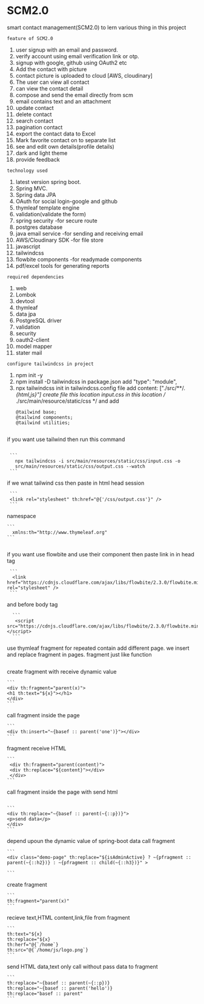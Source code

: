 # SCM2.0
smart contact management(SCM2.0) to lern various thing in this project

```` feature of SCM2.0 ````
1. user signup with an email and password.
2. verify account using email verification link or  otp.
3. signup with google, github using OAuth2 etc
4. Add the contact with picture
5. contact picture is uploaded to cloud [AWS, cloudinary]
6. The user can view all contact
7. can view the contact detail
8. compose and send the email directly from scm
9. email contains text and an attachment
10. update contact
11. delete contact
12. search contact
13. pagination contact
14. export the contact data to Excel
15. Mark favorite contact on to separate list
16. see and edit own details(profile details)
17. dark and light theme
18. provide feedback

```` technology used ````
1. latest version spring boot.
2. Spring MVC.
3. Spring data JPA
4. OAuth for social login-google and github
5. thymleaf template engine
6. validation(validate the form)
7. spring security -for secure route
8. postgres database
9. java email service -for sending and receiving email
10. AWS/Cloudinary SDK -for file store
11. javascript
12. tailwindcss
13. flowbite components -for readymade components
14. pdf/excel tools for generating reports

```` required dependencies ````
1. web
2. Lombok
3. devtool
4. thymleaf
5. data jpa
6. PostgreSQL driver
7. validation
8. security
9. oauth2-client
10. model mapper
11. stater mail


```` configure tailwindcss in project ````
1. npm init -y
2. npm install -D tailwindcss
   in package.json add  "type": "module",
3. npx tailwindcss init
   in tailwindcss.config file add   content: ["./src/**/*.{html,js}"]
   create file this location input.css in this location /* ./src/main/resource/static/css  */
   and add
   ```
   @tailwind base;
   @tailwind components;
   @tailwind utilities;
  ```

 ````
 if you want use tailwind then run this command
 ````

  ```
    npx tailwindcss -i src/main/resources/static/css/input.css -o 
    src/main/resources/static/css/output.css --watch
  ```

````
 if we wnat tailwind css then paste in html head session
```` 
 ```
 <link rel="stylesheet" th:href="@{'/css/output.css'}" /> 
 ```

````
namespace
````
```
  xmlns:th="http://www.thymeleaf.org"
```
   
````
 if you want use flowbite and use their component then paste link in
 in head tag
````
 ```
  <link href="https://cdnjs.cloudflare.com/ajax/libs/flowbite/2.3.0/flowbite.min.css" rel="stylesheet" />
 ```
````
and before body tag 
````
  ```
   <script src="https://cdnjs.cloudflare.com/ajax/libs/flowbite/2.3.0/flowbite.min.js"></script>
  ```
````
use thymleaf fragment for repeated contain add different page.
we insert and replace fragment in pages.
fragment just like function
````
 ````
 create fragment with receive dynamic value
 ````
```
<div th:fragment="parent(x)">
<h1 th:text="${x}"></h1>
</div>
```
````
call  fragment inside the page
````
```
<div th:insert="~{basef :: parent('one')}"></div>
```

````
fragment receive HTML
````
```
 <div th:fragment="parent(content)">
 <div th:replace="${content}"></div>
 </div>
```

````
call fragment inside the page with send html
````

```
<div th:replace="~{basef :: parent(~{::p})}">
<p>send data</p>
</div>
```

````
depend upoun the dynamic value of spring-boot data  call fragment
````
```
<div class="demo-page" th:replace="${isAdminActive} ? ~{pfragment :: parent(~{::h2})} : ~{pfragment :: child(~{::h3})}" >

```

````
create fragment
````
```
th:fragment="parent(x)"
```
````
recieve text,HTML content,link,file from fragment 
````
```
th:text="${x}
th:replace="${x}
th:herf="@{`/home`}
th:src="@{`/home/js/logo.png`}
```
````
send HTML data,text only call without pass data to fragment
````
``` 
th:replace="~{basef :: parent(~{::p})}
th:replace="~{basef :: parent('hello')}
th:replace="basef :: parent"
```





    



